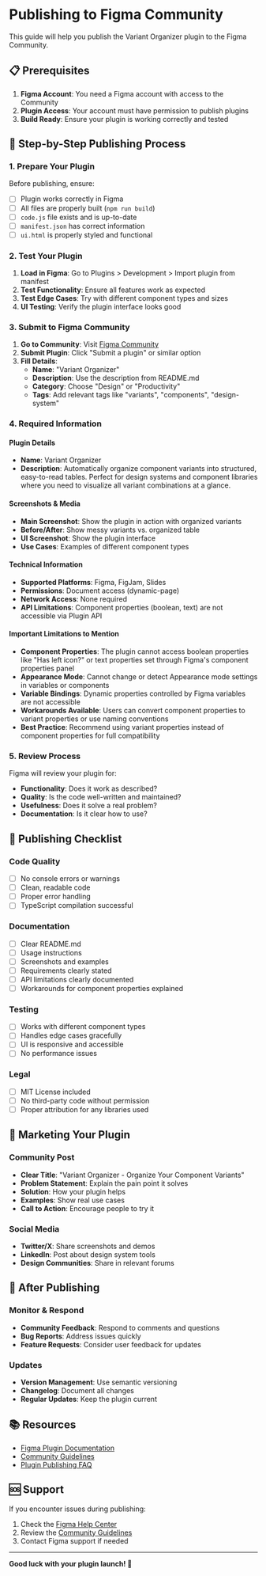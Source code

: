 # Publishing to Figma Community

This guide will help you publish the Variant Organizer plugin to the Figma Community.

## 📋 Prerequisites

1. **Figma Account**: You need a Figma account with access to the Community
2. **Plugin Access**: Your account must have permission to publish plugins
3. **Build Ready**: Ensure your plugin is working correctly and tested

## 🚀 Step-by-Step Publishing Process

### 1. Prepare Your Plugin

Before publishing, ensure:
- [ ] Plugin works correctly in Figma
- [ ] All files are properly built (`npm run build`)
- [ ] `code.js` file exists and is up-to-date
- [ ] `manifest.json` has correct information
- [ ] `ui.html` is properly styled and functional

### 2. Test Your Plugin

1. **Load in Figma**: Go to Plugins > Development > Import plugin from manifest
2. **Test Functionality**: Ensure all features work as expected
3. **Test Edge Cases**: Try with different component types and sizes
4. **UI Testing**: Verify the plugin interface looks good

### 3. Submit to Figma Community

1. **Go to Community**: Visit [Figma Community](https://www.figma.com/community)
2. **Submit Plugin**: Click "Submit a plugin" or similar option
3. **Fill Details**:
   - **Name**: "Variant Organizer"
   - **Description**: Use the description from README.md
   - **Category**: Choose "Design" or "Productivity"
   - **Tags**: Add relevant tags like "variants", "components", "design-system"

### 4. Required Information

#### Plugin Details
- **Name**: Variant Organizer
- **Description**: Automatically organize component variants into structured, easy-to-read tables. Perfect for design systems and component libraries where you need to visualize all variant combinations at a glance.

#### Screenshots & Media
- **Main Screenshot**: Show the plugin in action with organized variants
- **Before/After**: Show messy variants vs. organized table
- **UI Screenshot**: Show the plugin interface
- **Use Cases**: Examples of different component types

#### Technical Information
- **Supported Platforms**: Figma, FigJam, Slides
- **Permissions**: Document access (dynamic-page)
- **Network Access**: None required
- **API Limitations**: Component properties (boolean, text) are not accessible via Plugin API

#### Important Limitations to Mention
- **Component Properties**: The plugin cannot access boolean properties like "Has left icon?" or text properties set through Figma's component properties panel
- **Appearance Mode**: Cannot change or detect Appearance mode settings in variables or components
- **Variable Bindings**: Dynamic properties controlled by Figma variables are not accessible
- **Workarounds Available**: Users can convert component properties to variant properties or use naming conventions
- **Best Practice**: Recommend using variant properties instead of component properties for full compatibility

### 5. Review Process

Figma will review your plugin for:
- **Functionality**: Does it work as described?
- **Quality**: Is the code well-written and maintained?
- **Usefulness**: Does it solve a real problem?
- **Documentation**: Is it clear how to use?

## 📝 Publishing Checklist

### Code Quality
- [ ] No console errors or warnings
- [ ] Clean, readable code
- [ ] Proper error handling
- [ ] TypeScript compilation successful

### Documentation
- [ ] Clear README.md
- [ ] Usage instructions
- [ ] Screenshots and examples
- [ ] Requirements clearly stated
- [ ] API limitations clearly documented
- [ ] Workarounds for component properties explained

### Testing
- [ ] Works with different component types
- [ ] Handles edge cases gracefully
- [ ] UI is responsive and accessible
- [ ] No performance issues

### Legal
- [ ] MIT License included
- [ ] No third-party code without permission
- [ ] Proper attribution for any libraries used

## 🎯 Marketing Your Plugin

### Community Post
- **Clear Title**: "Variant Organizer - Organize Your Component Variants"
- **Problem Statement**: Explain the pain point it solves
- **Solution**: How your plugin helps
- **Examples**: Show real use cases
- **Call to Action**: Encourage people to try it

### Social Media
- **Twitter/X**: Share screenshots and demos
- **LinkedIn**: Post about design system tools
- **Design Communities**: Share in relevant forums

## 🔄 After Publishing

### Monitor & Respond
- **Community Feedback**: Respond to comments and questions
- **Bug Reports**: Address issues quickly
- **Feature Requests**: Consider user feedback for updates

### Updates
- **Version Management**: Use semantic versioning
- **Changelog**: Document all changes
- **Regular Updates**: Keep the plugin current

## 📚 Resources

- [Figma Plugin Documentation](https://www.figma.com/plugin-docs/)
- [Community Guidelines](https://www.figma.com/community/guidelines)
- [Plugin Publishing FAQ](https://help.figma.com/hc/en-us/articles/360041051154)

## 🆘 Support

If you encounter issues during publishing:
1. Check the [Figma Help Center](https://help.figma.com/)
2. Review the [Community Guidelines](https://www.figma.com/community/guidelines)
3. Contact Figma support if needed

---

**Good luck with your plugin launch! 🚀**

